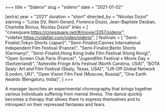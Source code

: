 +++
title = "Sideror"
slug = "sideror"
date = "2021-01-02"

[extra]
year = "2021"
duration = "short"
directed_by = "Nicolas Dozol"
starring = "Loïse Dô, Rémi Gerard, Florence Dozol, Jean-Baptiste Desban, Charlotte Borius, Nicolas Dozol"
links = [
    "cinesquare;https://cinesquare.net/#/movie/3357/sideror",
    "vidafair;https://vidafair.com/video/sideror",
]
festivals = [
    "Semi-Finalist;Tokyo Shorts (Japan)",
    "Semi-Finalist;Cannes International Independent Film Festival (France)",
    "Semi-Finalist;Berlin Shorts (Germany)",
    "Semi-Finalist;Hong Kong Indie Film Festival (Hong Kong)",
    "Open Screen Club Paris (France)",
    "Jugendfilm Festival « Movie Day » (Switzerland)",
    "Asheville Fringe Arts Festival (North Carolina, USA)",
    "BOTA Sealy: Art and Film Festival (Sealy, Texas, USA)",
    "Lift-Off Global Network (London, UK)",
    "Open Vision Film Fest (Moscow, Russia)",
    "One Earth Awards (Bengaluru, India)",
]
+++

A manager launches an experimental choreography that brings together various individuals suffering from mental illness.
The dance quickly becomes a therapy that allows them to express themselves and to introspect on their repressed fantasies and fears.